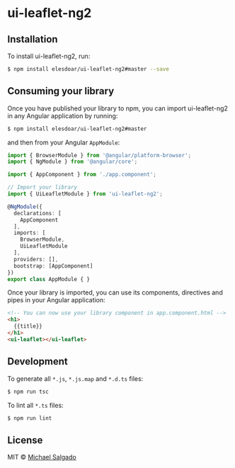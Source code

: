 # ui-leaflet-ng2

## Installation

To install ui-leaflet-ng2, run:

```bash
$ npm install elesdoar/ui-leaflet-ng2#master --save
```

## Consuming your library

Once you have published your library to npm, you can import ui-leaflet-ng2 in any Angular application by running:

```bash
$ npm install elesdoar/ui-leaflet-ng2#master
```

and then from your Angular `AppModule`:

```typescript
import { BrowserModule } from '@angular/platform-browser';
import { NgModule } from '@angular/core';

import { AppComponent } from './app.component';

// Import your library
import { UiLeafletModule } from 'ui-leaflet-ng2';

@NgModule({
  declarations: [
    AppComponent
  ],
  imports: [
    BrowserModule,
    UiLeafletModule
  ],
  providers: [],
  bootstrap: [AppComponent]
})
export class AppModule { }
```

Once your library is imported, you can use its components, directives and pipes in your Angular application:

```html
<!-- You can now use your library component in app.component.html -->
<h1>
  {{title}}
</h1>
<ui-leaflet></ui-leaflet>
```

## Development

To generate all `*.js`, `*.js.map` and `*.d.ts` files:

```bash
$ npm run tsc
```

To lint all `*.ts` files:

```bash
$ npm run lint
```

## License

MIT © [Michael Salgado](mailto:elesdoar@gmail.com)
